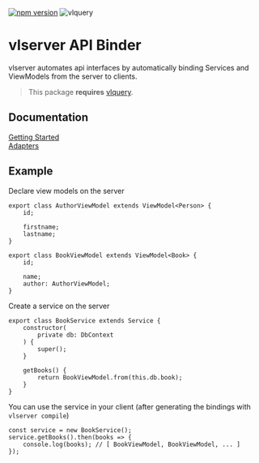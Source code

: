 [![npm version](http://badge.acryps.com/npm/vlserver)](http://badge.acryps.com/go/npm/vlserver)
![vlquery](http://badge.acryps.com/vlquery)

# vlserver API Binder
vlserver automates api interfaces by automatically binding Services and ViewModels from the server to clients.

> This package **requires** [vlquery](https://npmjs.com/vlquery).

## Documentation
[Getting Started](doc/getting-started.md)<br>
[Adapters](doc/adapters.md)<br>

## Example
Declare view models on the server
```
export class AuthorViewModel extends ViewModel<Person> {
	id;

	firstname;
	lastname;
}

export class BookViewModel extends ViewModel<Book> {
	id;

	name;
	author: AuthorViewModel;
}
```

Create a service on the server
```
export class BookService extends Service {
	constructor(
		private db: DbContext
	) {
		super();
	}

	getBooks() {
		return BookViewModel.from(this.db.book);
	}
}
```

You can use the service in your client (after generating the bindings with `vlserver compile`)
```
const service = new BookService();
service.getBooks().then(books => {
	console.log(books); // [ BookViewModel, BookViewModel, ... ]
});
```